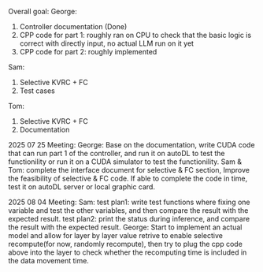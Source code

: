 Overall goal:
George:
1. Controller documentation (Done)
2. CPP code for part 1: roughly ran on CPU to check that the basic logic is correct with directly input, no actual LLM run on it yet
3. CPP code for part 2: roughly implemented

Sam: 
1. Selective KVRC + FC
3. Test cases

Tom:
1. Selective KVRC + FC
2. Documentation

2025 07 25 Meeting:
George: Base on the documentation, write CUDA code that can run part 1 of the controller, and run it on autoDL to test the functionility or run it on a CUDA simulator to test the functionility.
Sam & Tom: complete the interface document for selective & FC section, Improve the feasibility of selective & FC code. If able to complete the code in time, test it on autoDL server or local graphic card.


2025 08 04 Meeting:
Sam: test plan1: write test functions where fixing one variable and test the other variables, and then compare the result with the expected result.
     test plan2: print the status during inference, and compare the result with the expected result.
George: Start to implement an actual model and allow for layer by layer value retrive to enable selective recompute(for now, randomly recompute), then try to plug the cpp code above into the layer to check whether the recomputing time is included in the data movement time.


